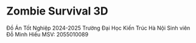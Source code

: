 # Zombie Survival 3D
Đồ Án Tốt Nghiệp 2024-2025
Trường Đại Học Kiến Trúc Hà Nội
Sinh viên Đỗ Minh Hiếu
MSV: 2055010089
